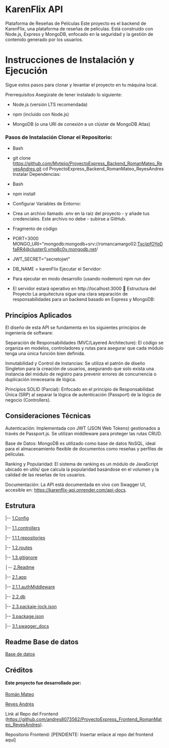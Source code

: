 


# KarenFlix API 
Plataforma de Reseñas de Películas
Este proyecto es el backend de KarenFlix, una plataforma de reseñas de películas. Está construido con Node.js, Express y MongoDB, enfocado en la seguridad y la gestión de contenido generado por los usuarios.

# Instrucciones de Instalación y Ejecución
Sigue estos pasos para clonar y levantar el proyecto en tu máquina local.

Prerrequisitos Asegúrate de tener instalado lo siguiente:

- Node.js (versión LTS recomendada)

- npm (incluido con Node.js)

- MongoDB (o una URI de conexión a un clúster de MongoDB Atlas)

### Pasos de Instalación Clonar el Repositorio:

- Bash

- git clone https://github.com/Mvteiio/ProyectoExpress_Backend_RomanMateo_ReyesAndres.git
cd ProyectoExpress_Backend_RomanMateo_ReyesAndres
Instalar Dependencias:

- Bash

- npm install
- Configurar Variables de Entorno:
- Crea un archivo llamado .env en la raíz del proyecto - y añade tus credenciales. Este archivo no debe - subirse a GitHub.

- Fragmento de código

- PORT=3000
MONGO_URI="mongodb:mongodb+srv://romancamargo02:TxcijpfOYeDfaRR4@cluster0.vmq8c0v.mongodb.net/
- JWT_SECRET="secretojwt"
- DB_NAME = karenFlix
Ejecutar el Servidor: 



-  Para ejecutar en modo desarrollo (usando nodemon)
npm run dev 

- El servidor estará operativo en http://localhost:3000
📁 Estructura del Proyecto
La arquitectura sigue una clara separación de responsabilidades para un backend basado en Express y MongoDB:


##  Principios Aplicados
El diseño de esta API se fundamenta en los siguientes principios de ingeniería de software:

Separación de Responsabilidades (MVC/Layered Architecture): El código se organiza en modelos, controladores y rutas para asegurar que cada módulo tenga una única función bien definida.

Inmutabilidad y Control de Instancias: Se utiliza el patrón de diseño Singleton para la creación de usuarios, asegurando que solo exista una instancia del módulo de registro para prevenir errores de concurrencia o duplicación innecesaria de lógica.

Principios SOLID (Parcial): Enfocado en el principio de Responsabilidad Única (SRP) al separar la lógica de autenticación (Passport) de la lógica de negocio (Controllers).

## Consideraciones Técnicas
Autenticación: Implementada con JWT (JSON Web Tokens) gestionados a través de Passport.js. Se utilizan middleware para proteger las rutas CRUD.

Base de Datos: MongoDB es utilizado como base de datos NoSQL, ideal para el almacenamiento flexible de documentos como reseñas y perfiles de películas.

Ranking y Popularidad: El sistema de ranking es un módulo de JavaScript ubicado en utils/ que calcula la popularidad basándose en el volumen y la calidad de las reseñas de los usuarios.

Documentación: La API está documentada en vivo con Swagger UI, accesible en: https://karenflix-api.onrender.com/api-docs.
## Estrutura
|-- [1.Config](config)

  

|-- [1.1.controllers](controllers)

  

|-- [1.1.1.repositories](repositories)

  

|-- [1.2.routes](routes)

  

|-- [1.3.gitignore](.gitignore)

  

│-- [2.Readme](README.md)

  

|-- [2.1.app](app.js)

  

|-- [2.1.1.authMiddleware](authMiddleware.js)

  

|-- [2.2.db](db.js)

  

|-- [2.3.packaje-lock.json](packaje-lock.json)

  

|-- [3.package.json](package.json)

  

|-- [3.1.swagger_docs](swagger_docs.js)


  
## Readme Base de datos
[Base de datos](/BaseDatos.md)

 ## Créditos
####  Este proyecto fue desarrollado por:

[Román Mateo]()

[Reyes Andrés](https://github.com/andres8073562)

 Link al Repo del Frontend
(https://github.com/andres8073562/ProyectoExpress_Frontend_RomanMateo_ReyesAndres).

Repositorio Frontend: [PENDIENTE: Insertar enlace al repo del frontend aquí]

